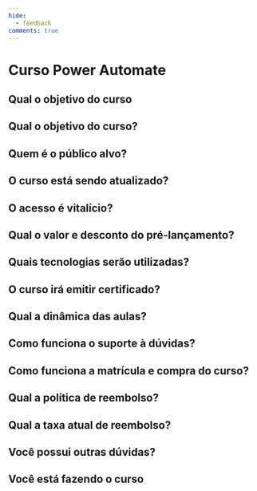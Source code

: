 ```yaml
---
hide:
  - feedback
comments: true
---
```


# Curso Power Automate

## Qual o objetivo do curso

## Qual o objetivo do curso?

## Quem é o público alvo?

## O curso está sendo atualizado?

## O acesso é vitalício?

## Qual o valor e desconto do pré-lançamento?

## Quais tecnologias serão utilizadas?

## O curso irá emitir certificado?

## Qual a dinâmica das aulas?

## Como funciona o suporte à dúvidas?

## Como funciona a matrícula e compra do curso?

## Qual a política de reembolso?

## Qual a taxa atual de reembolso?

## Você possui outras dúvidas?

## Você está fazendo o curso

<iframe data-tally-src="https://tally.so/embed/mOBZVk?alignLeft=1&hideTitle=1&transparentBackground=1&dynamicHeight=1" loading="lazy" width="100%" height="476" frameborder="0" marginheight="0" marginwidth="0" title="Curso Power Automate"></iframe><script>var d=document,w="https://tally.so/widgets/embed.js",v=function(){"undefined"!=typeof Tally?Tally.loadEmbeds():d.querySelectorAll("iframe[data-tally-src]:not([src])").forEach((function(e){e.src=e.dataset.tallySrc}))};if("undefined"!=typeof Tally)v();else if(d.querySelector('script[src="'+w+'"]')==null){var s=d.createElement("script");s.src=w,s.onload=v,s.onerror=v,d.body.appendChild(s);}</script>
